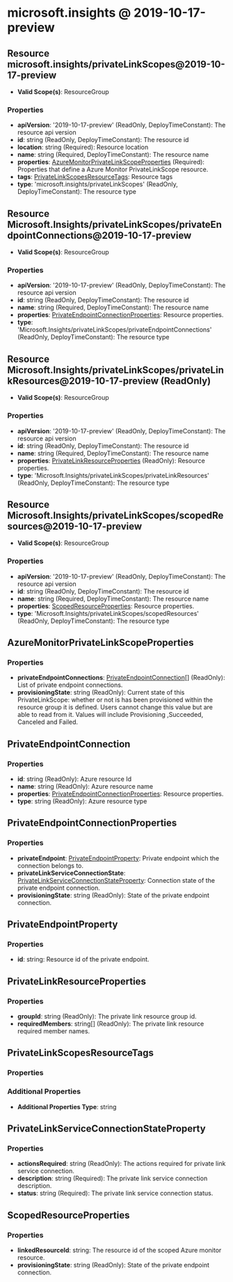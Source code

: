 # microsoft.insights @ 2019-10-17-preview

## Resource microsoft.insights/privateLinkScopes@2019-10-17-preview
* **Valid Scope(s)**: ResourceGroup
### Properties
* **apiVersion**: '2019-10-17-preview' (ReadOnly, DeployTimeConstant): The resource api version
* **id**: string (ReadOnly, DeployTimeConstant): The resource id
* **location**: string (Required): Resource location
* **name**: string (Required, DeployTimeConstant): The resource name
* **properties**: [AzureMonitorPrivateLinkScopeProperties](#azuremonitorprivatelinkscopeproperties) (Required): Properties that define a Azure Monitor PrivateLinkScope resource.
* **tags**: [PrivateLinkScopesResourceTags](#privatelinkscopesresourcetags): Resource tags
* **type**: 'microsoft.insights/privateLinkScopes' (ReadOnly, DeployTimeConstant): The resource type

## Resource Microsoft.Insights/privateLinkScopes/privateEndpointConnections@2019-10-17-preview
* **Valid Scope(s)**: ResourceGroup
### Properties
* **apiVersion**: '2019-10-17-preview' (ReadOnly, DeployTimeConstant): The resource api version
* **id**: string (ReadOnly, DeployTimeConstant): The resource id
* **name**: string (Required, DeployTimeConstant): The resource name
* **properties**: [PrivateEndpointConnectionProperties](#privateendpointconnectionproperties): Resource properties.
* **type**: 'Microsoft.Insights/privateLinkScopes/privateEndpointConnections' (ReadOnly, DeployTimeConstant): The resource type

## Resource Microsoft.Insights/privateLinkScopes/privateLinkResources@2019-10-17-preview (ReadOnly)
* **Valid Scope(s)**: ResourceGroup
### Properties
* **apiVersion**: '2019-10-17-preview' (ReadOnly, DeployTimeConstant): The resource api version
* **id**: string (ReadOnly, DeployTimeConstant): The resource id
* **name**: string (Required, DeployTimeConstant): The resource name
* **properties**: [PrivateLinkResourceProperties](#privatelinkresourceproperties) (ReadOnly): Resource properties.
* **type**: 'Microsoft.Insights/privateLinkScopes/privateLinkResources' (ReadOnly, DeployTimeConstant): The resource type

## Resource Microsoft.Insights/privateLinkScopes/scopedResources@2019-10-17-preview
* **Valid Scope(s)**: ResourceGroup
### Properties
* **apiVersion**: '2019-10-17-preview' (ReadOnly, DeployTimeConstant): The resource api version
* **id**: string (ReadOnly, DeployTimeConstant): The resource id
* **name**: string (Required, DeployTimeConstant): The resource name
* **properties**: [ScopedResourceProperties](#scopedresourceproperties): Resource properties.
* **type**: 'Microsoft.Insights/privateLinkScopes/scopedResources' (ReadOnly, DeployTimeConstant): The resource type

## AzureMonitorPrivateLinkScopeProperties
### Properties
* **privateEndpointConnections**: [PrivateEndpointConnection](#privateendpointconnection)[] (ReadOnly): List of private endpoint connections.
* **provisioningState**: string (ReadOnly): Current state of this PrivateLinkScope: whether or not is has been provisioned within the resource group it is defined. Users cannot change this value but are able to read from it. Values will include Provisioning ,Succeeded, Canceled and Failed.

## PrivateEndpointConnection
### Properties
* **id**: string (ReadOnly): Azure resource Id
* **name**: string (ReadOnly): Azure resource name
* **properties**: [PrivateEndpointConnectionProperties](#privateendpointconnectionproperties): Resource properties.
* **type**: string (ReadOnly): Azure resource type

## PrivateEndpointConnectionProperties
### Properties
* **privateEndpoint**: [PrivateEndpointProperty](#privateendpointproperty): Private endpoint which the connection belongs to.
* **privateLinkServiceConnectionState**: [PrivateLinkServiceConnectionStateProperty](#privatelinkserviceconnectionstateproperty): Connection state of the private endpoint connection.
* **provisioningState**: string (ReadOnly): State of the private endpoint connection.

## PrivateEndpointProperty
### Properties
* **id**: string: Resource id of the private endpoint.

## PrivateLinkResourceProperties
### Properties
* **groupId**: string (ReadOnly): The private link resource group id.
* **requiredMembers**: string[] (ReadOnly): The private link resource required member names.

## PrivateLinkScopesResourceTags
### Properties
### Additional Properties
* **Additional Properties Type**: string

## PrivateLinkServiceConnectionStateProperty
### Properties
* **actionsRequired**: string (ReadOnly): The actions required for private link service connection.
* **description**: string (Required): The private link service connection description.
* **status**: string (Required): The private link service connection status.

## ScopedResourceProperties
### Properties
* **linkedResourceId**: string: The resource id of the scoped Azure monitor resource.
* **provisioningState**: string (ReadOnly): State of the private endpoint connection.

